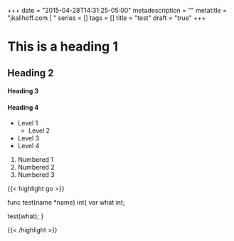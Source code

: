 +++
date = "2015-04-28T14:31:25-05:00"
metadescription = ""
metatitle = "jkallhoff.com | "
series = []
tags = []
title = "test"
draft = "true"
+++

# This is a heading 1
## Heading 2
#### Heading 3
#### Heading 4

* Level 1
	* Level 2
* Level 3
* Level 4

1. Numbered 1
2. Numbered 2
3. Numbered 3


{{< highlight go >}}

func test(name *name) int{
   var what int;
   
   test(what);
}

{{< /highlight >}}